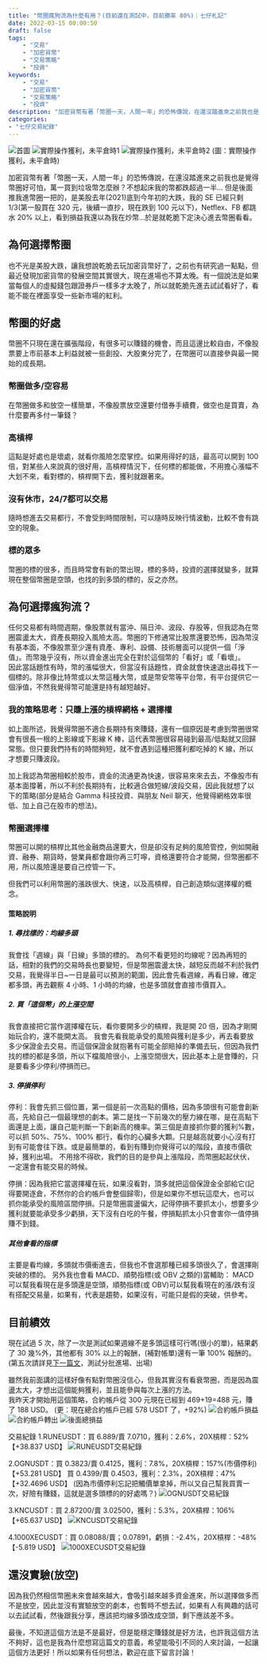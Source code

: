 ```yaml
---
title: "幣圈瘋狗流為什麼有用？(目前還在測試中，目前勝率 80%)｜七仔札記"
date: 2022-03-15 00:00:50
draft: false
tags: 
    - "交易"
    - "加密貨幣"
    - "交易策略"
    - "投資"
keywords:
    - "交易"
    - "加密貨幣"
    - "交易策略"
    - "投資"
description: "加密貨幣有著「幣圈一天，人間一年」的恐怖傳說，在還沒踏進來之前我也是覺得幣圈好可怕...但是後面推我進幣圈一把的，是美股的大跌，看到損益我還以為我在炒幣...於是就乾脆下定決心進去幣圈看看。"
categories:
- "七仔交易紀錄"
---
```

![首圖](https://imgur.com/r9rt5wt.png)
![實際操作獲利，未平倉時1](https://i.imgur.com/L53FDdf.png)
![實際操作獲利，未平倉時2](https://i.imgur.com/IzIlp4j.png)
(圖：實際操作獲利，未平倉時)

加密貨幣有著「幣圈一天，人間一年」的恐怖傳說，在還沒踏進來之前我也是覺得幣圈好可怕，萬一買到垃圾幣怎麼辦？不想起床我的幣都跌超過一半...
但是後面推我進幣圈一把的，是美股去年(2021)底到今年初的大跌，我的 SE 已經只剩 1/3(第一股買在 320 元，後續一直抄，現在跌到 100 元以下)，Netflex、FB 都跳水 20% 以上，看到損益我還以為我在炒幣...於是就乾脆下定決心進去幣圈看看。

## 為何選擇幣圈
也不光是美股大跌，讓我想說乾脆去玩加密貨幣好了，之前也有研究過一點點，但最近發現加密貨幣的發展空間其實很大，現在進場也不算太晚。有一個說法是如果當每個人的虛擬錢包跟證券戶一樣多才太晚了，所以就乾脆先進去試試看好了，看能不能在裡面享受一些新市場的紅利。  

## 幣圈的好處
幣圈不只現在還在擴張階段，有很多可以賺錢的機會，而且這邊比較自由，不像股票要上市前基本上利益就被一些創投、大股東分完了，在幣圈可以直接參與最一開始的成長期。
### 幣圈做多/空容易
在幣圈做多和放空一樣簡單，不像股票放空還要付借券手續費，做空也是買賣，為什麼要再多付一筆錢？
### 高槓桿
這點是好處也是壞處，就看你風險怎麼掌控。如果用得好的話，最高可以開到 100 倍，對某些人來說真的很好用，高槓桿情況下，任何標的都能做，不用擔心漲幅不大划不來，看對標的，槓桿開下去，獲利就跟著來。
### 沒有休市，24/7都可以交易
隨時想進去交易都行，不會受到時間限制，可以隨時反映行情波動，比較不會有跳空的現象。  

### 標的眾多
幣圈的標的很多，而且時常會有新的幣出現，標的多時，投資的選擇就變多，就算現在整個幣圈是空頭，也找的到多頭的標的，反之亦然。  

## 為何選擇瘋狗流？
任何交易都有時間週期，像股票就有當沖、隔日沖、波段、存股等，但我認為在幣圈震盪太大，資產長期投入風險太高。幣圈的下修通常比股票還要恐怖，因為幣沒有基本面，不像股票至少還有資產、專利、設備、技術層面可以提供一個「淨值」。而幣幾乎沒有，所以資金進出完全在對於這個幣的「看好」或「看壞」。  
因此當話題性有時，幣的漲幅很大，但當沒有話題性，資金就會快速退出尋找下一個標的。除非像比特幣或以太幣這種大幣，或是幣安幣等平台幣，有平台提供它一個淨值，不然我覺得幣可能還是持有越短越好。  


### 我的策略思考：只賺上漲的槓桿網格 + 選擇權
如上面所述，我覺得幣圈不適合長期持有來賺錢，還有一個原因是考慮到幣圈很常會有很長一根的上影線或下影線 K 棒，這代表幣圈很容易碰到最高/低點就又回歸常態。但只要我們持有的時間夠短，就不會遇到這種把獲利都吃掉的 K 線，所以才想要只賺波段。  

加上我認為幣圈相較於股市，資金的流通更為快速，很容易來來去去，不像股市有基本面撐著，所以不利於長期持有，比較適合做短線/波段交易，因此我就想了以下的策略(部分是結合 Gamma 科技投資、與朋友 Neil 聊天，他覺得網格效率很低、加上自己在股市的想法)。

### 幣圈選擇權
幣圈可以開的槓桿比其他金融商品還要大，但是卻沒有足夠的風險管控，例如開融資、融券、期貨時，營業員都會跟你再三叮嚀，資格還要符合才能開，但幣圈都不用，所以風險還是要自己控管一下。  

但我們可以利用幣圈的漲跌很大、快速，以及高槓桿，自己創造類似選擇權的概念。  
#### 策略說明
##### 1. 尋找標的：均線多頭
   我會找「週線」與「日線」多頭的標的。
   為何不看更短的均線呢？因為再短的話，相對的我們的交易時長也要變短，但是幣圈震盪太快，越短反而越不利於我們交易，我覺得半日~一日是最可以預測的範圍，因此會先看週線，再看日線，確定都多頭，再去觀察 4 小時、1 小時的均線，也是多頭就會直接市價買入。
   
##### 2. 買「這個幣」的上漲空間
   我會直接把它當作選擇權在玩，看你要開多少的槓桿，我是開 20 倍，因為才剛開始玩合約，還不能開太高。
   我會先看我能承受的風險與獲利是多少，再去看要放多少保證金去交易。而這個保證金就抱著有可能全部賠掉的準備去玩，但因為我們找的標的都是多頭，所以下檔風險很小，上漲空間很大，因此基本上是會賺的，只是要看多少停利/停損而已。  
   
##### 3. 停損停利
   停利：我會先抓三個位置，第一個是前一次高點的價格，因為多頭很有可能會創新高，先給自己一個最理想的劇本。第二是找一下前幾次的壓力線在哪，是在高點下面還是上面，讓自己能判斷一下創新高的機率。第三個是直接抓你要的獲利%數，可以抓 50%、75%、100% 都行，看你的心臟多大顆。只是越高就要小心沒有打到有可能會往下跌。或是最簡單的，看到有賺到你覺得可以的階段，直接市價砍掉，獲利出場。
   不用捨不得砍，我們的目的是參與上漲階段，而幣圈起起伏伏，一定還會有能交易的時候。  
   
   停損：因為我把它當選擇權在玩，如果沒看對，頂多就把這個保證金全部給它(記得要開逐倉，不然你的合約帳戶會整個歸零)，但是如果你不想玩這麼大，也可以抓你能承受的風險區間停損。只是幣圈震盪偏大，記得停損不要抓太小，想要多少獲利就要能承受多少虧損，天下沒有白吃的午餐，停損點抓太小只會害你一值停損賺不到錢。  
   
##### 其他會看的指標
主要是看均線，多頭就市價衝進去，但我也不會選那種已經多頭很久了，會選擇剛突破的標的。
另外我也會看 MACD、順勢指標(或 OBV 之類的)當輔助：
MACD 可以幫我看現在是多頭還是空頭，順勢指標(或 OBV)可以幫我看現在的漲/跌有沒有搭配交易量，如果有，代表是趨勢，如果沒有，可能只是假的突破，供參考。

## 目前績效
現在試過 5 次，除了一次是測試如果週線不是多頭這樣可行嗎(很小的單)，結果虧了 30 幾%外，其他都有 30% 以上的報酬，(補對帳單)還有一筆 100% 報酬的。  
(第五次請詳見<a href="https://andywei1123.github.io/post/cryptotrade2/" target="_blank">下一篇文</a>，測試分批進場、出場)

雖然我前面講的這樣好像有點對幣圈沒信心，但我其實沒有看衰幣圈，而是因為震盪太大，才想出這個能夠獲利，並且能參與每次上漲的方法。  
我昨天才開始用這個策略，合約帳戶從 300 元現在已經到 469+19=488 元，賺了 188 USD。
(更：現在總合約帳戶已經 578 USDT 了，+92%)
![合約帳戶損益](https://i.imgur.com/xpBw7qU.png)
![合約帳戶轉出](https://i.imgur.com/O5WtdeN.png)
![後面總損益](https://i.imgur.com/SduWOF6.png)

交易紀錄
1.RUNEUSDT：買 6.889/賣 7.0710，獲利：2.6%，20X槓桿：52% 【+38.837 USD】
![RUNEUSDT交易紀錄](https://i.imgur.com/LfH899h.png)

2.OGNUSDT：買 0.3823/賣 0.4125，獲利：7.8%，20X槓桿：157%(市價停利) 【+53.281 USD】
買 0.4399/賣 0.4503，獲利：2.3%，20X槓桿：47% 【+32.4696 USD】
(因為市價停利忘記把觸價單拿掉，所以又自己幫我買賣一次，好險有賺錢，這就是選多頭標的的好處嗎？)
![OGNUSDT交易紀錄](https://i.imgur.com/JN2KLdW.png)

3.KNCUSDT：買 2.87200/賣 3.02500，獲利：5.3%，20X槓桿：106%  【+65.637 USD】
![KNCUSDT交易紀錄](https://i.imgur.com/f9xVl9p.png)

4.1000XECUSDT：買 0.08088/賣；0.07891，虧損：-2.4%，20X槓桿：-48% 【-5.819 USD】
![1000XECUSDT交易紀錄](https://i.imgur.com/157aBVB.png)




## 還沒實驗(放空)
因為我仍然相信幣圈未來會越來越大，會吸引越來越多資金進來，所以選擇做多而不是放空，因此並沒有實驗放空的劇本，也暫時不想去試，如果有人有興趣的話可以去試試看，然後跟我分享，應該把均線多頭改成空頭，剩下應該差不多。  

最後，不知道這個方法是不是最好，但是能穩定賺錢就是好方法，也許我這個方法不夠好，這也是我為什麼想寫這篇文的意義，希望能吸引不同的人來討論，一起讓這個方法更好！所以如果有任何想法，歡迎在底下留言討論！  